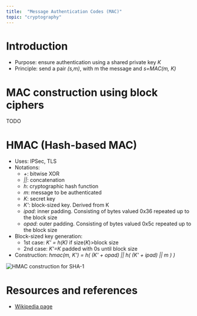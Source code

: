 ```yaml
---
title:  "Message Authentication Codes (MAC)"
topic: "cryptography"
---
```

# Introduction
* Purpose: ensure authentication using a shared private key *K*
* Principle: send a pair *(s,m)*, with m the message and *s=MAC(m, K)*


# MAC construction using block ciphers
TODO

# HMAC (Hash-based MAC)
* Uses: IPSec, TLS
* Notations:
  * *+*: bitwise XOR
  * *\|\|*: concatenation
  * *h*: cryptographic hash function
  * *m*: message to be authenticated
  * *K*: secret key
  * *K'*: block-sized key. Derived from K
  * *ipad*: inner padding. Consisting of bytes valued 0x36 repeated up to the block size
  * *opad*: outer padding. Consisting of bytes valued 0x5c repeated up to the block size
* Block-sized key generation:
  * 1st case: *K' = h(K)* if size(*K*)>block size
  * 2nd case: *K'=K* padded with 0s until block size
* Construction: *hmac(m, K') = h( (K' + opad) \|\| h( (K' + ipad) \|\| m ) )*

![HMAC construction for SHA-1](https://upload.wikimedia.org/wikipedia/commons/thumb/7/7f/SHAhmac.svg/1280px-SHAhmac.svg.png)



# Resources and references
* [Wikipedia page](https://en.wikipedia.org/wiki/HMAC)
